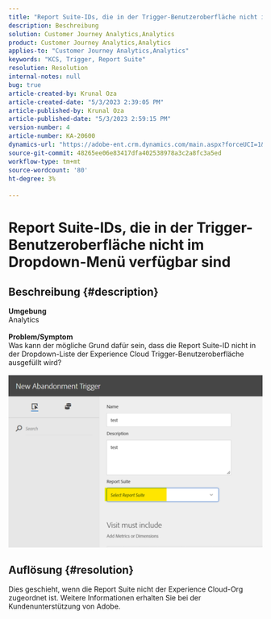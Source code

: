 ```yaml
---
title: "Report Suite-IDs, die in der Trigger-Benutzeroberfläche nicht im Dropdown-Menü verfügbar sind"
description: Beschreibung
solution: Customer Journey Analytics,Analytics
product: Customer Journey Analytics,Analytics
applies-to: "Customer Journey Analytics,Analytics"
keywords: "KCS, Trigger, Report Suite"
resolution: Resolution
internal-notes: null
bug: true
article-created-by: Krunal Oza
article-created-date: "5/3/2023 2:39:05 PM"
article-published-by: Krunal Oza
article-published-date: "5/3/2023 2:59:15 PM"
version-number: 4
article-number: KA-20600
dynamics-url: "https://adobe-ent.crm.dynamics.com/main.aspx?forceUCI=1&pagetype=entityrecord&etn=knowledgearticle&id=1cb8f33f-c0e9-ed11-a7c6-6045bd006b4b"
source-git-commit: 48265ee06e83417dfa402538978a3c2a8fc3a5ed
workflow-type: tm+mt
source-wordcount: '80'
ht-degree: 3%

---
```


# Report Suite-IDs, die in der Trigger-Benutzeroberfläche nicht im Dropdown-Menü verfügbar sind

## Beschreibung {#description}

<b>Umgebung</b><br>Analytics<br> <br><b>Problem/Symptom</b><br>Was kann der mögliche Grund dafür sein, dass die Report Suite-ID nicht in der Dropdown-Liste der Experience Cloud Trigger-Benutzeroberfläche ausgefüllt wird?

![](assets/___20b8f33f-c0e9-ed11-a7c6-6045bd006b4b___.png)

## Auflösung {#resolution}

Dies geschieht, wenn die Report Suite nicht der Experience Cloud-Org zugeordnet ist. Weitere Informationen erhalten Sie bei der Kundenunterstützung von Adobe.

<br> 